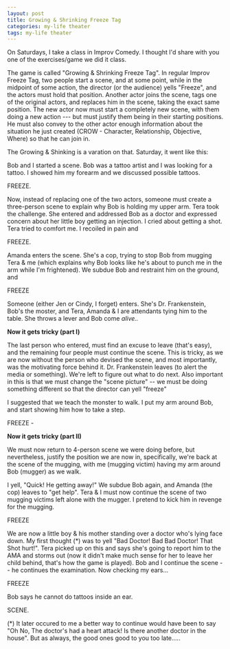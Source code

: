 ```yaml
---
layout: post
title: Growing & Shrinking Freeze Tag
categories: my-life theater
tags: my-life theater
---
```


  <p>On Saturdays, I take a class in Improv Comedy.  I thought I'd share with you one of the exercises/game we did it class.</p>
  <p>The game is called "Growing &amp; Shrinking Freeze Tag".  In regular Improv Freeze Tag, two people start a scene, and at some point, while in the midpoint of some action, the director (or the audience) yells "Freeze", and the actors must hold that position.  Another actor joins the scene, tags one of the original actors, and replaces him in the scene, taking the exact same position.  The new actor now must start a completely new scene, with them doing a new action --- but must justify them being in their starting positions.  He must also convey to the other actor enough information about the situation he just created (CROW - Character, Relationship, Objective, Where) so that he can join in.</p>
  <p>The Growing &amp; Shinking is a varation on that.  Saturday, it went like this:</p>
  <p>Bob and I started a scene.  Bob was a tattoo artist and I was looking for a tattoo.  I showed him my forearm and we discussed possible tattoos.</p>
  <p>FREEZE.</p>
  <p>Now, instead of replacing one of the two actors, someone must create a three-person scene to explain why Bob is holding my upper arm.  Tera took the challenge.  She entered and addressed Bob as a doctor and expressed concern about her little boy getting an injection.  I cried about getting a shot.  Tera tried to comfort me. I recoiled in pain and </p>
  <p>FREEZE.</p>
  <p>Amanda enters the scene.  She's a cop, trying to stop Bob from mugging Tera &amp; me (which explains why Bob looks like he's about to punch me in the arm while I'm frightened).  We subdue Bob and restraint him on the ground, and</p>
  <p>FREEZE</p>
  <p>Someone (either Jen or Cindy, I forget) enters.  She's Dr. Frankenstein, Bob's the moster, and Tera, Amanda &amp; I are attendants tying him to the table. She throws a lever and Bob come <em>alive..</em></p>
  <p>
    <strong>Now it gets tricky (part I)</strong>
  </p>
  <p>The last person who entered, must find an excuse to leave (that's easy), and the remaining four people must continue the scene.  This is tricky, as we are now without the person who devised the scene, and most importantly, was the motivating force behind it. Dr. Frankenstein leaves (to alert the media or something). We're left to figure out what to do next.  Also important in this is that we must change the "scene picture" -- we must be doing something different so that the director can yell "freeze"</p>
  <p>I suggested that we teach the monster to walk.  I put my arm around Bob, and start showing him how to take a step.</p>
  <p>FREEZE - </p>
  <p>
    <strong>Now it gets tricky (part II)</strong>
  </p>
  <p>We must now return to 4-person scene we were doing before, but nevertheless, justify the position we are now in, specifically, we're back at the scene of the mugging, with me (mugging victim) having my arm around Bob (mugger) as we walk.</p>
  <p>I yell, "Quick! He getting away!" We subdue Bob again, and Amanda (the cop) leaves to "get help". Tera &amp; I must now continue the scene of two mugging victims left alone with the mugger.  I pretend to kick him in revenge for the mugging.</p>
  <p>FREEZE</p>
  <p>We are now a little boy &amp; his mother standing over a doctor who's lying face down.  My first thought (*) was to yell "Bad Doctor! Bad Bad Doctor! That Shot hurt!".  Tera picked up on this and says she's going to report him to the AMA and storms out (now it didn't make much sense for her to leave her child behind, that's how the game is played).  Bob and I continue the scene -- he continues the examination.  Now checking my ears...</p>
  <p>FREEZE</p>
  <p>Bob says he cannot do tattoos inside an ear.</p>
  <p>SCENE.</p>
  <p>(*) It later occured to me a better way to continue would have been to say "Oh No, The doctor's had a heart attack! Is there another doctor in the house".  But as always, the good ones good to you too late.....</p>
  <p> </p>
  <p> </p>